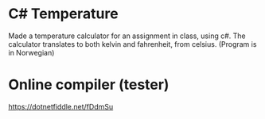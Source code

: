 # C# Temperature
Made a temperature calculator for an assignment in class, using c#. 
The calculator translates to both kelvin and fahrenheit, from celsius. (Program is in Norwegian)

# Online compiler (tester)
https://dotnetfiddle.net/fDdmSu
